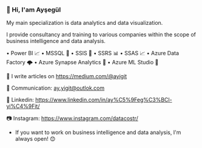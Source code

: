 ### 👋 Hi, I'am Ayşegül

My main specialization is data analytics and data visualization. 

I provide consultancy and training to various companies within the scope of business intelligence and data analysis.


• Power BI 📈
• MSSQL 🐘
• SSIS 🤝
• SSRS 📊
• SSAS 📈
• Azure Data Factory 🌩️
• Azure Synapse Analytics 🌟
• Azure ML Studio 🤖


📝 I write articles on https://medium.com/@ayigit

🤝 Communication: ay.yigit@outlok.com

🔗 Linkedin: https://www.linkedin.com/in/ay%C5%9Feg%C3%BCl-yi%C4%9Fit/

📷 Instagram: https://www.instagram.com/datacostr/


* If you want to work on business intelligence and data analysis, I'm always open! 😊
